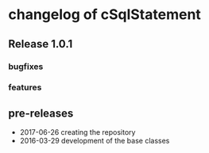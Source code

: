 # changelog of cSqlStatement

## Release  1.0.1

### bugfixes

### features

## pre-releases

- 2017-06-26 creating the repository
- 2016-03-29 development of the base classes
